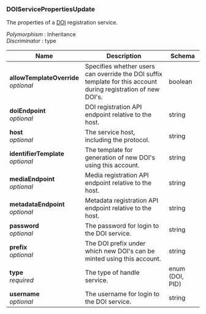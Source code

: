 
<a name="doiservicepropertiesupdate"></a>
### DOIServicePropertiesUpdate
The properties of a [DOI](http://doi.org) registration service.

*Polymorphism* : Inheritance  
*Discriminator* : type


|Name|Description|Schema|
|---|---|---|
|**allowTemplateOverride**  <br>*optional*|Specifies whether users can override the DOI suffix template for this account during registration of new DOI's.|boolean|
|**doiEndpoint**  <br>*optional*|DOI registration API endpoint relative to the host.|string|
|**host**  <br>*optional*|The service host, including the protocol.|string|
|**identifierTemplate**  <br>*optional*|The template for generation of new DOI's using this account.|string|
|**mediaEndpoint**  <br>*optional*|Media registration API endpoint relative to the host.|string|
|**metadataEndpoint**  <br>*optional*|Metadata registration API endpoint relative to the host.|string|
|**password**  <br>*optional*|The password for login to the DOI service.|string|
|**prefix**  <br>*optional*|The DOI prefix under which new DOI's can be minted using this account.|string|
|**type**  <br>*required*|The type of handle service.|enum (DOI, PID)|
|**username**  <br>*optional*|The username for login to the DOI service.|string|



